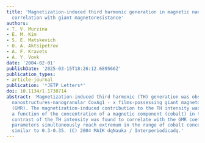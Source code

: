 ```yaml
---
title: 'Magnetization-induced third harmonic generation in magnetic nanogranular films:
  correlation with giant magnetoresistance'
authors:
- T. V. Murzina
- E. M. Kim
- S. E. Matskevich
- O. A. Aktsipetrov
- A. F. Kravets
- A. Y. Vovk
date: '2004-02-01'
publishDate: '2025-03-15T18:26:12.689566Z'
publication_types:
- article-journal
publication: '*JETP Letters*'
doi: 10.1134/1.1738714
abstract: 'Magnetization-induced third harmonic (TH) generation was observed in magnetic
  nanostructures-nanogranular CoxAg1 - x films-possessing giant magnetoresistance
  (GMR). The magnetization-induced contribution to the TH intensity was studied as
  a function of the concentration of a magnetic component (cobalt) in the films. Magnetic
  contrast of the TH intensity was found to correlate with the GMR coefficient: both
  parameters simultaneously reach extremum in the range of cobalt concentrations x
  similar to 0.3-0.35. (C) 2004 MAIK dqNauka / Interperiodicadq.'
---
```

